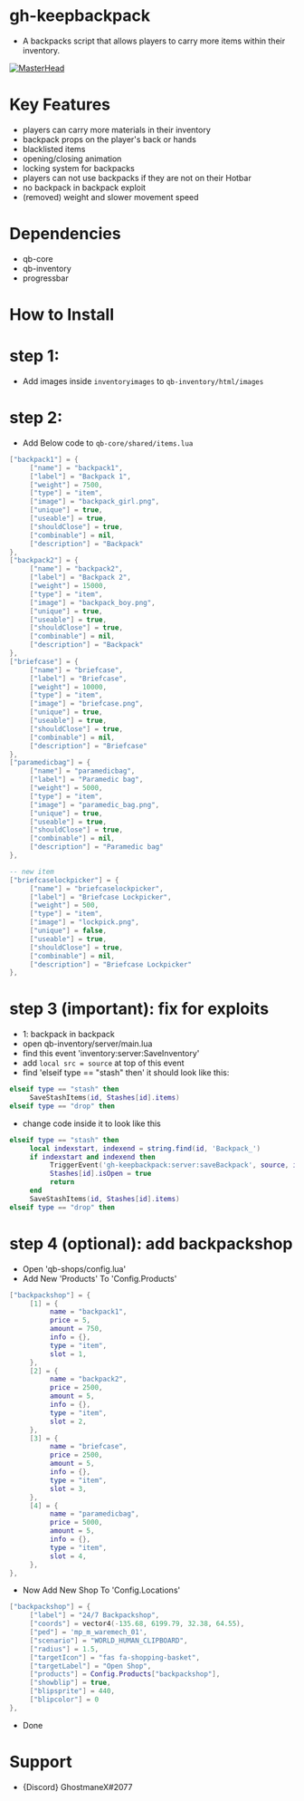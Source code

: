 # gh-keepbackpack

- A backpacks script that allows players to carry more items within their inventory.

[![MasterHead](https://cdn.discordapp.com/attachments/1009569570782195732/1076111898468171827/rainbow-loading-bar.gif)](https://google.com/)

# Key Features

- players can carry more materials in their inventory
- backpack props on the player's back or hands
- blacklisted items
- opening/closing animation
- locking system for backpacks
- players can not use backpacks if they are not on their Hotbar
- no backpack in backpack exploit
- (removed) weight and slower movement speed

# Dependencies

- qb-core
- qb-inventory
- progressbar

# How to Install

# step 1:

- Add images inside `inventoryimages` to `qb-inventory/html/images`

# step 2:

- Add Below code to `qb-core/shared/items.lua`

```lua
["backpack1"] = {
     ["name"] = "backpack1",
     ["label"] = "Backpack 1",
     ["weight"] = 7500,
     ["type"] = "item",
     ["image"] = "backpack_girl.png",
     ["unique"] = true,
     ["useable"] = true,
     ["shouldClose"] = true,
     ["combinable"] = nil,
     ["description"] = "Backpack"
},
["backpack2"] = {
     ["name"] = "backpack2",
     ["label"] = "Backpack 2",
     ["weight"] = 15000,
     ["type"] = "item",
     ["image"] = "backpack_boy.png",
     ["unique"] = true,
     ["useable"] = true,
     ["shouldClose"] = true,
     ["combinable"] = nil,
     ["description"] = "Backpack"
},
["briefcase"] = {
     ["name"] = "briefcase",
     ["label"] = "Briefcase",
     ["weight"] = 10000,
     ["type"] = "item",
     ["image"] = "briefcase.png",
     ["unique"] = true,
     ["useable"] = true,
     ["shouldClose"] = true,
     ["combinable"] = nil,
     ["description"] = "Briefcase"
},
["paramedicbag"] = {
     ["name"] = "paramedicbag",
     ["label"] = "Paramedic bag",
     ["weight"] = 5000,
     ["type"] = "item",
     ["image"] = "paramedic_bag.png",
     ["unique"] = true,
     ["useable"] = true,
     ["shouldClose"] = true,
     ["combinable"] = nil,
     ["description"] = "Paramedic bag"
},

-- new item
["briefcaselockpicker"] = {
     ["name"] = "briefcaselockpicker",
     ["label"] = "Briefcase Lockpicker",
     ["weight"] = 500,
     ["type"] = "item",
     ["image"] = "lockpick.png",
     ["unique"] = false,
     ["useable"] = true,
     ["shouldClose"] = true,
     ["combinable"] = nil,
     ["description"] = "Briefcase Lockpicker"
},
```

# step 3 (important): fix for exploits

- 1: backpack in backpack
- open qb-inventory/server/main.lua
- find this event 'inventory:server:SaveInventory'
- add `local src = source` at top of this event 
- find 'elseif type == "stash" then' it should look like this:

```lua
elseif type == "stash" then
     SaveStashItems(id, Stashes[id].items)
elseif type == "drop" then
```

- change code inside it to look like this

```lua
elseif type == "stash" then
     local indexstart, indexend = string.find(id, 'Backpack_')
     if indexstart and indexend then
          TriggerEvent('gh-keepbackpack:server:saveBackpack', source, id, Stashes[id].items)
          Stashes[id].isOpen = true
          return
     end
     SaveStashItems(id, Stashes[id].items)
elseif type == "drop" then
```

# step 4 (optional): add backpackshop

- Open 'qb-shops/config.lua'
- Add New 'Products' To 'Config.Products'

```lua
["backpackshop"] = {
     [1] = {
          name = "backpack1",
          price = 5,
          amount = 750,
          info = {},
          type = "item",
          slot = 1,
     },
     [2] = {
          name = "backpack2",
          price = 2500,
          amount = 5,
          info = {},
          type = "item",
          slot = 2,
     },
     [3] = {
          name = "briefcase",
          price = 2500,
          amount = 5,
          info = {},
          type = "item",
          slot = 3,
     },
     [4] = {
          name = "paramedicbag",
          price = 5000,
          amount = 5,
          info = {},
          type = "item",
          slot = 4,
     },
},
```

- Now Add New Shop To 'Config.Locations'

```lua
["backpackshop"] = {
     ["label"] = "24/7 Backpackshop",
     ["coords"] = vector4(-135.68, 6199.79, 32.38, 64.55),
     ["ped"] = 'mp_m_waremech_01',
     ["scenario"] = "WORLD_HUMAN_CLIPBOARD",
     ["radius"] = 1.5,
     ["targetIcon"] = "fas fa-shopping-basket",
     ["targetLabel"] = "Open Shop",
     ["products"] = Config.Products["backpackshop"],
     ["showblip"] = true,
     ["blipsprite"] = 440,
     ["blipcolor"] = 0
},
```


- Done

# Support

- {Discord} GhostmaneX#2077

